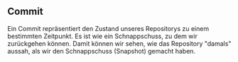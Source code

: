 ## Commit

Ein Commit repräsentiert den Zustand unseres Repositorys zu einem bestimmten Zeitpunkt. Es ist wie ein Schnappschuss, zu dem wir zurückgehen können. Damit können wir sehen, wie das Repository "damals" aussah, als wir den Schnappschuss (Snapshot) gemacht haben.